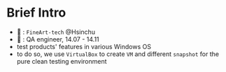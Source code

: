 # Brief Intro
- :office: : `FineArt-tech` @Hsinchu
- :construction_worker: : QA engineer, 14.07 - 14.11
- test products' features in various Windows OS
- to do so, we use `VirtualBox` to create `VM` and different `snapshot` for the pure clean testing environment
